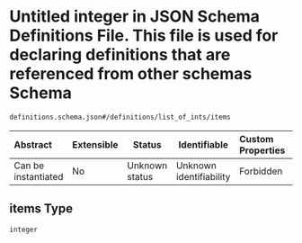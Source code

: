 # Untitled integer in JSON Schema Definitions File. This file is used for declaring definitions that are referenced from other schemas Schema

```txt
definitions.schema.json#/definitions/list_of_ints/items
```




| Abstract            | Extensible | Status         | Identifiable            | Custom Properties | Additional Properties | Access Restrictions | Defined In                                                                         |
| :------------------ | ---------- | -------------- | ----------------------- | :---------------- | --------------------- | ------------------- | ---------------------------------------------------------------------------------- |
| Can be instantiated | No         | Unknown status | Unknown identifiability | Forbidden         | Allowed               | none                | [definitions.schema.json\*](../out/definitions.schema.json "open original schema") |

## items Type

`integer`
